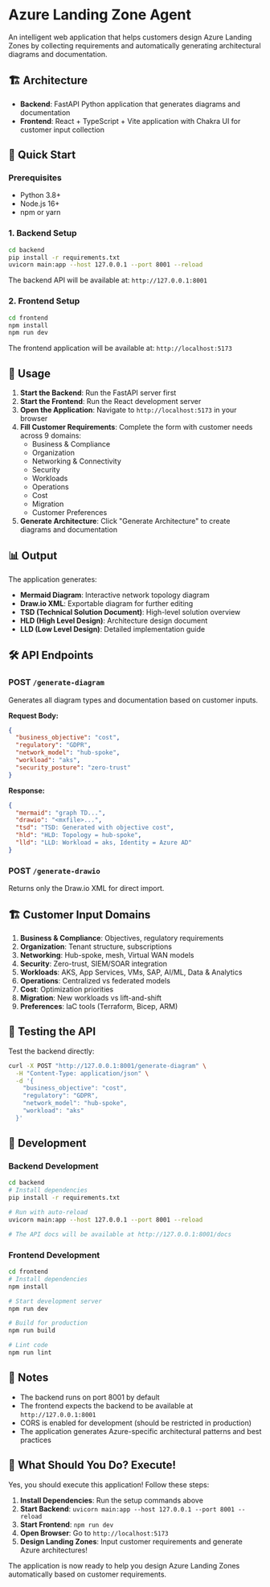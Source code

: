 # Azure Landing Zone Agent

An intelligent web application that helps customers design Azure Landing Zones by collecting requirements and automatically generating architectural diagrams and documentation.

## 🏗️ Architecture

- **Backend**: FastAPI Python application that generates diagrams and documentation
- **Frontend**: React + TypeScript + Vite application with Chakra UI for customer input collection

## 🚀 Quick Start

### Prerequisites

- Python 3.8+
- Node.js 16+
- npm or yarn

### 1. Backend Setup

```bash
cd backend
pip install -r requirements.txt
uvicorn main:app --host 127.0.0.1 --port 8001 --reload
```

The backend API will be available at: `http://127.0.0.1:8001`

### 2. Frontend Setup

```bash
cd frontend
npm install
npm run dev
```

The frontend application will be available at: `http://localhost:5173`

## 🎯 Usage

1. **Start the Backend**: Run the FastAPI server first
2. **Start the Frontend**: Run the React development server
3. **Open the Application**: Navigate to `http://localhost:5173` in your browser
4. **Fill Customer Requirements**: Complete the form with customer needs across 9 domains:
   - Business & Compliance
   - Organization
   - Networking & Connectivity
   - Security
   - Workloads
   - Operations
   - Cost
   - Migration
   - Customer Preferences
5. **Generate Architecture**: Click "Generate Architecture" to create diagrams and documentation

## 📊 Output

The application generates:

- **Mermaid Diagram**: Interactive network topology diagram
- **Draw.io XML**: Exportable diagram for further editing
- **TSD (Technical Solution Document)**: High-level solution overview
- **HLD (High Level Design)**: Architecture design document
- **LLD (Low Level Design)**: Detailed implementation guide

## 🛠️ API Endpoints

### POST `/generate-diagram`
Generates all diagram types and documentation based on customer inputs.

**Request Body:**
```json
{
  "business_objective": "cost",
  "regulatory": "GDPR", 
  "network_model": "hub-spoke",
  "workload": "aks",
  "security_posture": "zero-trust"
}
```

**Response:**
```json
{
  "mermaid": "graph TD...",
  "drawio": "<mxfile>...",
  "tsd": "TSD: Generated with objective cost",
  "hld": "HLD: Topology = hub-spoke", 
  "lld": "LLD: Workload = aks, Identity = Azure AD"
}
```

### POST `/generate-drawio`
Returns only the Draw.io XML for direct import.

## 🏗️ Customer Input Domains

1. **Business & Compliance**: Objectives, regulatory requirements
2. **Organization**: Tenant structure, subscriptions
3. **Networking**: Hub-spoke, mesh, Virtual WAN models
4. **Security**: Zero-trust, SIEM/SOAR integration
5. **Workloads**: AKS, App Services, VMs, SAP, AI/ML, Data & Analytics
6. **Operations**: Centralized vs federated models
7. **Cost**: Optimization priorities
8. **Migration**: New workloads vs lift-and-shift
9. **Preferences**: IaC tools (Terraform, Bicep, ARM)

## 🧪 Testing the API

Test the backend directly:

```bash
curl -X POST "http://127.0.0.1:8001/generate-diagram" \
  -H "Content-Type: application/json" \
  -d '{
    "business_objective": "cost",
    "regulatory": "GDPR",
    "network_model": "hub-spoke", 
    "workload": "aks"
  }'
```

## 🔧 Development

### Backend Development
```bash
cd backend
# Install dependencies
pip install -r requirements.txt

# Run with auto-reload
uvicorn main:app --host 127.0.0.1 --port 8001 --reload

# The API docs will be available at http://127.0.0.1:8001/docs
```

### Frontend Development
```bash
cd frontend
# Install dependencies
npm install

# Start development server
npm run dev

# Build for production
npm run build

# Lint code
npm run lint
```

## 📝 Notes

- The backend runs on port 8001 by default
- The frontend expects the backend to be available at `http://127.0.0.1:8001`
- CORS is enabled for development (should be restricted in production)
- The application generates Azure-specific architectural patterns and best practices

## 🚀 What Should You Do? Execute!

Yes, you should execute this application! Follow these steps:

1. **Install Dependencies**: Run the setup commands above
2. **Start Backend**: `uvicorn main:app --host 127.0.0.1 --port 8001 --reload`
3. **Start Frontend**: `npm run dev`
4. **Open Browser**: Go to `http://localhost:5173`
5. **Design Landing Zones**: Input customer requirements and generate Azure architectures!

The application is now ready to help you design Azure Landing Zones automatically based on customer requirements.